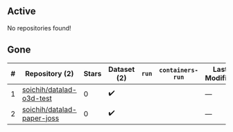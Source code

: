 ## Active
No repositories found!

## Gone
| # | Repository (2) | Stars | Dataset (2) | `run` | `containers-run` | Last Modified |
| --- | --- | --- | --- | --- | --- | --- |
| 1 | [soichih/datalad-o3d-test](https://github.com/soichih/datalad-o3d-test) | 0 | :heavy_check_mark: |  |  | — |
| 2 | [soichih/datalad-paper-joss](https://github.com/soichih/datalad-paper-joss) | 0 | :heavy_check_mark: |  |  | — |
